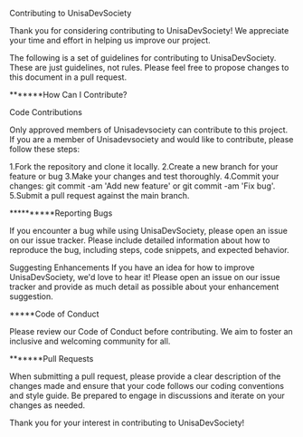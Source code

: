Contributing to UnisaDevSociety

Thank you for considering contributing to UnisaDevSociety! We appreciate your time and effort in helping us improve our project.

The following is a set of guidelines for contributing to UnisaDevSociety. These are just guidelines, not rules. Please feel free to propose changes to this document in a pull request.

**\*\*\***How Can I Contribute?

Code Contributions

Only approved members of Unisadevsociety can contribute to this project. If you are a member of Unisadevsociety and would like to contribute, please follow these steps:

1.Fork the repository and clone it locally.
2.Create a new branch for your feature or bug
3.Make your changes and test thoroughly.
4.Commit your changes: git commit -am 'Add new feature' or git commit -am 'Fix bug'.
5.Submit a pull request against the main branch.

****\*\*****Reporting Bugs

If you encounter a bug while using UnisaDevSociety, please open an issue on our issue tracker. Please include detailed information about how to reproduce the bug, including steps, code snippets, and expected behavior.

Suggesting Enhancements
If you have an idea for how to improve UnisaDevSociety, we'd love to hear it! Please open an issue on our issue tracker and provide as much detail as possible about your enhancement suggestion.

**\***Code of Conduct

Please review our Code of Conduct before contributing. We aim to foster an inclusive and welcoming community for all.

**\*\*\***Pull Requests

When submitting a pull request, please provide a clear description of the changes made and ensure that your code follows our coding conventions and style guide. Be prepared to engage in discussions and iterate on your changes as needed.

Thank you for your interest in contributing to UnisaDevSociety!
